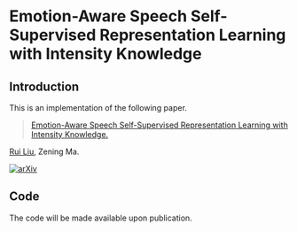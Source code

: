 # Emotion-Aware Speech Self-Supervised Representation Learning with Intensity Knowledge
 

## Introduction
This is an implementation of the following paper.
> [Emotion-Aware Speech Self-Supervised Representation Learning with Intensity Knowledge.](https://www.arxiv.org/abs/2406.06646)
 

 [Rui Liu](https://ttslr.github.io/), Zening Ma.
 

[![arXiv](https://img.shields.io/badge/arXiv-Paper-<COLOR>.svg)]([https://www.arxiv.org/abs/2406.06646])


 
## Code

The code will be made available upon publication.
